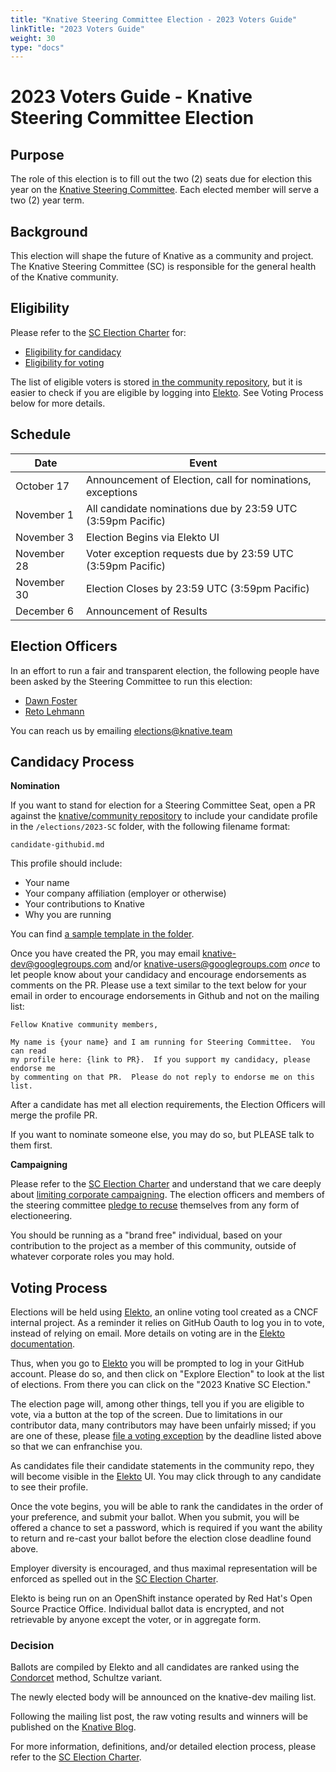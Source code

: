 ```yaml
---
title: "Knative Steering Committee Election - 2023 Voters Guide"
linkTitle: "2023 Voters Guide"
weight: 30
type: "docs"
---
```


# 2023 Voters Guide - Knative Steering Committee Election

## Purpose

The role of this election is to fill out the two (2) seats due for election
this year on the [Knative Steering Committee]. Each elected member will serve a
two (2) year term.  

## Background

This election will shape the future of Knative as a community and project. The
Knative Steering Committee (SC) is responsible for the general health of the
Knative community. 

## Eligibility

Please refer to the [SC Election Charter] for:

- [Eligibility for candidacy]
- [Eligibility for voting]

The list of eligible voters is stored [in the community repository](./voters.yaml), but it is easier
to check if you are eligible by logging into [Elekto]. See Voting Process below for more details.

## Schedule

| Date         | Event                    |
| ------------ | ------------------------ |
| October 17   | Announcement of Election, call for nominations, exceptions |
| November 1   | All candidate nominations due by 23:59 UTC (3:59pm Pacific) |
| November 3   | Election Begins via Elekto UI |
| November 28  | Voter exception requests due by 23:59 UTC (3:59pm Pacific) |
| November 30  | Election Closes by 23:59 UTC (3:59pm Pacific) |
| December 6   | Announcement of Results |

## Election Officers

In an effort to run a fair and transparent election, the following people
have been asked by the Steering Committee to run this election:

- [Dawn Foster](https://github.com/geekygirldawn)
- [Reto Lehmann](https://github.com/ReToCode)

You can reach us by emailing elections@knative.team

## Candidacy Process

**Nomination**

If you want to stand for election for a Steering Committee Seat, open a PR against the
[knative/community repository](https://github.com/knative/community) to include
your candidate profile in the `/elections/2023-SC` folder, with the following
filename format:

```
candidate-githubid.md
```

This profile should include:

* Your name
* Your company affiliation (employer or otherwise)
* Your contributions to Knative
* Why you are running

You can find [a sample template in the folder](./nomination-template.md).

Once you have created the PR, you may email knative-dev@googlegroups.com and/or knative-users@googlegroups.com
*once* to let people know about your candidacy and encourage endorsements as
comments on the PR. Please use a text similar to the text below for your email in order to
encourage endorsements in Github and not on the mailing list:

```
Fellow Knative community members,

My name is {your name} and I am running for Steering Committee.  You can read
my profile here: {link to PR}.  If you support my candidacy, please endorse me
by commenting on that PR.  Please do not reply to endorse me on this list.
```

After a candidate has met all election requirements, the Election Officers will
merge the profile PR.

If you want to nominate someone else, you may do so, but PLEASE talk to them
first.

**Campaigning**

Please refer to the [SC Election Charter] and understand
that we care deeply about [limiting corporate campaigning]. The election
officers and members of the steering committee [pledge to recuse] themselves
from any form of electioneering.

You should be running as a "brand free" individual, based on your contribution
to the project as a member of this community, outside of whatever corporate
roles you may hold.

## Voting Process

Elections will be held using [Elekto], an online voting tool created
as a CNCF internal project. As a reminder it relies on GitHub Oauth to log you
in to vote, instead of relying on email. More details on voting are in the [Elekto documentation].

Thus, when you go to [Elekto] you will be prompted to log in your GitHub account.
Please do so, and then click on "Explore Election" to look at the list of 
elections.  From there you can click on the "2023 Knative SC Election."

The election page will, among other things, tell you if you are eligible to vote,
via a button at the top of the screen. Due to limitations in our contributor
data, many contributors may have been unfairly missed; if you are one of these,
please [file a voting exception] by the deadline listed above so that we can
enfranchise you.

As candidates file their candidate statements in the community repo, they will
become visible in the [Elekto] UI.  You may click through to any candidate
to see their profile.

Once the vote begins, you will be able to rank the candidates in the order of
your preference, and submit your ballot.  When you submit, you will be offered
a chance to set a password, which is required if you want the ability to return
and re-cast your ballot before the election close deadline found above.

Employer diversity is encouraged, and thus maximal representation will be
enforced as spelled out in the [SC Election Charter].

Elekto is being run on an OpenShift instance operated by Red Hat's Open Source 
Practice Office.  Individual ballot data is encrypted, and not retrievable by 
anyone except the voter, or in aggregate form.

### Decision
Ballots are compiled by Elekto and all candidates are ranked using the [Condorcet]
method, Schultze variant.

The newly elected body will be announced on the knative-dev mailing list.

Following the mailing list post, the raw voting results and winners will be published on the
[Knative Blog].

For more information, definitions, and/or detailed election process, please refer to
the [SC Election Charter].

[Knative Steering Committee]: https://github.com/knative/community/blob/main/STEERING-COMMITTEE.md
[SC Election Charter]: https://github.com/knative/community/blob/main/mechanics/SC.md

[limiting corporate campaigning]: https://github.com/kubernetes/steering/blob/master/elections.md#limiting-corporate-campaigning
[pledge to recuse]: https://github.com/kubernetes/steering/blob/master/elections.md#steering-committee-and-election-officer-recusal

[Elekto]: https://elections.knative.dev
[Elekto documentation]: https://elekto.dev/docs/

[Knative Blog]: https://knative.dev/blog/
[voters.md]: ./voters.yaml

[Eligibility for candidacy]: https://github.com/knative/community/blob/main/mechanics/SC.md#candidate-eligibility
[Eligibility for voting]: https://github.com/knative/community/blob/main/mechanics/SC.md#candidate-eligibility#voter-eligibility

[file a voting exception]: https://elections.knative.dev/app/elections/2023-SC/exception
[Condorcet]: https://en.wikipedia.org/wiki/Condorcet_method
